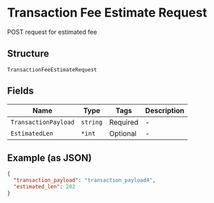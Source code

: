 # Transaction Fee Estimate Request

POST request for estimated fee

## Structure

`TransactionFeeEstimateRequest`

## Fields

| Name                 | Type     | Tags     | Description |
| -------------------- | -------- | -------- | ----------- |
| `TransactionPayload` | `string` | Required | -           |
| `EstimatedLen`       | `*int`   | Optional | -           |

## Example (as JSON)

```json
{
  "transaction_payload": "transaction_payload4",
  "estimated_len": 202
}
```
